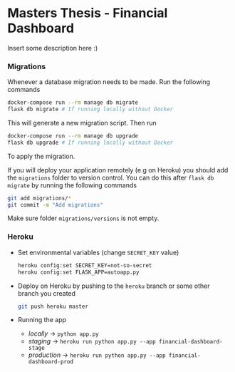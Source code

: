 # Masters Thesis - Financial Dashboard

Insert some description here :)

### Migrations

Whenever a database migration needs to be made. Run the following commands

```bash
docker-compose run --rm manage db migrate
flask db migrate # If running locally without Docker
```

This will generate a new migration script. Then run

```bash
docker-compose run --rm manage db upgrade
flask db upgrade # If running locally without Docker
```

To apply the migration.

If you will deploy your application remotely (e.g on Heroku) you should add the `migrations` folder to version control.
You can do this after `flask db migrate` by running the following commands

```bash
git add migrations/*
git commit -m "Add migrations"
```

Make sure folder `migrations/versions` is not empty.


### Heroku

* Set environmental variables (change `SECRET_KEY` value)

    ```bash
    heroku config:set SECRET_KEY=not-so-secret
    heroku config:set FLASK_APP=autoapp.py
    ```

* Deploy on Heroku by pushing to the `heroku` branch or some other branch you created

    ```bash
    git push heroku master
    ```
  
* Running the app

    - *locally* -> `python app.py`
    - *staging* -> `heroku run python app.py --app financial-dashboard-stage`
    - *production* -> `heroku run python app.py --app financial-dashboard-prod`
